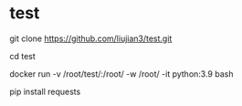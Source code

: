 # test

git clone https://github.com/liujian3/test.git

cd test

docker run -v /root/test/:/root/ -w /root/ -it python:3.9 bash

pip install requests
